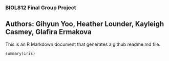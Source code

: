 
### BIOL812 Final Group Project
## Authors: Gihyun Yoo, Heather Lounder, Kayleigh Casmey, Glafira Ermakova

This is an R Markdown document that generates a github readme.md file.

``` {r}
summary(iris)
```
